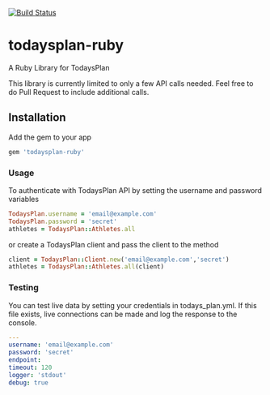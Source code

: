 [![Build Status](https://travis-ci.org/9kSoftware/todaysplan-ruby.svg?branch=master)](https://travis-ci.org/9kSoftware/todaysplan-ruby)
# todaysplan-ruby
A Ruby Library for TodaysPlan

This library is currently limited to only a few API calls needed.  Feel free to do
Pull Request to include additional calls.

## Installation

Add the gem to your app

```ruby
gem 'todaysplan-ruby'
```

### Usage

To authenticate with TodaysPlan API by setting the username and password variables
```ruby
TodaysPlan.username = 'email@example.com'
TodaysPlan.password = 'secret'
athletes = TodaysPlan::Athletes.all
```
or create a TodaysPlan client and pass the client to the method
```ruby
client = TodaysPlan::Client.new('email@example.com','secret')
athletes = TodaysPlan::Athletes.all(client)
```

### Testing
You can test live data by setting your credentials in todays_plan.yml.  If this file 
exists, live connections can be made and log the response to the console.

```yaml
---
username: 'email@example.com'
password: 'secret'
endpoint: 
timeout: 120 
logger: 'stdout'
debug: true 
```

